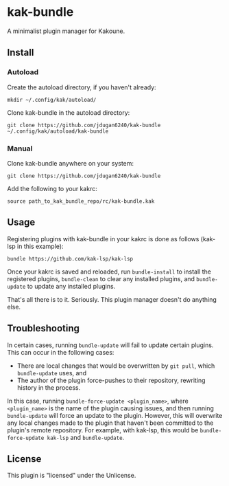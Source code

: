 # kak-bundle

A minimalist plugin manager for Kakoune.

## Install

### Autoload

Create the autoload directory, if you haven't already:

```
mkdir ~/.config/kak/autoload/
```

Clone kak-bundle in the autoload directory:

```
git clone https://github.com/jdugan6240/kak-bundle ~/.config/kak/autoload/kak-bundle
```

### Manual

Clone kak-bundle anywhere on your system:

```
git clone https://github.com/jdugan6240/kak-bundle
```

Add the following to your kakrc:

```
source path_to_kak_bundle_repo/rc/kak-bundle.kak
```

## Usage

Registering plugins with kak-bundle in your kakrc is done as follows (kak-lsp in this example):

```
bundle https://github.com/kak-lsp/kak-lsp
```

Once your kakrc is saved and reloaded, run `bundle-install` to install the registered plugins, `bundle-clean` to
clear any installed plugins, and `bundle-update` to update any installed plugins.

That's all there is to it. Seriously. This plugin manager doesn't do anything else.

## Troubleshooting

In certain cases, running `bundle-update` will fail to update certain plugins. This can occur in the following cases:

- There are local changes that would be overwritten by `git pull`, which `bundle-update` uses, and
- The author of the plugin force-pushes to their repository, rewriting history in the process.

In this case, running `bundle-force-update <plugin_name>`, where `<plugin_name>` is the name of the plugin causing issues,
and then running `bundle-update` will force an update to the plugin. However, this will overwrite any local changes made to
the plugin that haven't been committed to the plugin's remote repository. For example, with kak-lsp, this would be
`bundle-force-update kak-lsp` and `bundle-update`.

## License

This plugin is "licensed" under the Unlicense.
